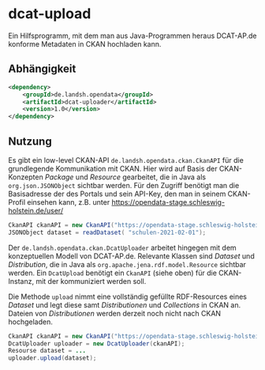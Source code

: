 # dcat-upload

Ein Hilfsprogramm, mit dem man aus Java-Programmen heraus DCAT-AP.de konforme Metadaten in CKAN hochladen kann.


## Abhängigkeit

```xml
<dependency>
    <groupId>de.landsh.opendata</groupId>
    <artifactId>dcat-uploader</artifactId>
    <version>1.0</version>
</dependency>
```

## Nutzung

Es gibt ein low-level CKAN-API `de.landsh.opendata.ckan.CkanAPI` für die grundlegende Kommunikation mit CKAN. Hier wird auf Basis der CKAN-Konzepten *Package* und *Resource* gearbeitet, die in Java als `org.json.JSONObject` sichtbar werden. Für den Zugriff benötigt man die Basisadresse der des Portals und sein API-Key, den man in seinem CKAN-Profil einsehen kann, z.B. unter https://opendata-stage.schleswig-holstein.de/user/

```java
CkanAPI ckanAPI = new CkanAPI("https://opendata-stage.schleswig-holstein.de", new ApiKey("5f6c2da3-dfdc-4c88-a129-22acb129526b"));
JSONObject dataset = readDataset( "schulen-2021-02-01");
```

Der `de.landsh.opendata.ckan.DcatUploader` arbeitet hingegen mit dem konzeptuellen Modell von DCAT-AP.de. Relevante Klassen sind *Dataset* und *Distribution*, die in Java als `org.apache.jena.rdf.model.Resource` sichtbar werden. Ein `DcatUpload` benötigt ein `CkanAPI` (siehe oben) für die CKAN-Instanz, mit der kommuniziert werden soll.

Die Methode `upload` nimmt eine vollständig gefüllte RDF-Resources eines *Dataset* und legt diese samt *Distributionen* und *Collections* in CKAN an. Dateien von *Distributionen* werden derzeit noch nicht nach CKAN hochgeladen.

```java
CkanAPI ckanAPI = new CkanAPI("https://opendata-stage.schleswig-holstein.de", new ApiKey("5f6c2da3-dfdc-4c88-a129-22acb129526b"));
DcatUploader uploader = new DcatUploader(ckanAPI);
Resourse dataset = ...
uploader.upload(dataset);
```
